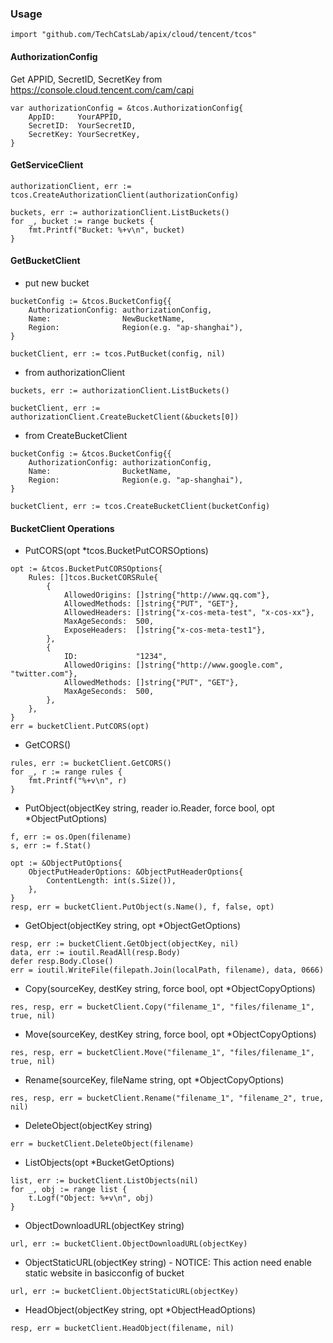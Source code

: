 ### Usage

```
import "github.com/TechCatsLab/apix/cloud/tencent/tcos"
```

#### AuthorizationConfig

Get APPID, SecretID, SecretKey from https://console.cloud.tencent.com/cam/capi

```
var authorizationConfig = &tcos.AuthorizationConfig{
    AppID:     YourAPPID,
    SecretID:  YourSecretID,
    SecretKey: YourSecretKey,
}
```

#### GetServiceClient

```
authorizationClient, err := tcos.CreateAuthorizationClient(authorizationConfig)

buckets, err := authorizationClient.ListBuckets()
for _, bucket := range buckets {
    fmt.Printf("Bucket: %+v\n", bucket)
}
```

#### GetBucketClient

- put new bucket

```
bucketConfig := &tcos.BucketConfig{{
    AuthorizationConfig: authorizationConfig,
    Name:                NewBucketName,
    Region:              Region(e.g. "ap-shanghai"),
}

bucketClient, err := tcos.PutBucket(config, nil)
```

- from authorizationClient

```
buckets, err := authorizationClient.ListBuckets()

bucketClient, err := authorizationClient.CreateBucketClient(&buckets[0])
```

- from CreateBucketClient

```
bucketConfig := &tcos.BucketConfig{{
    AuthorizationConfig: authorizationConfig,
    Name:                BucketName,
    Region:              Region(e.g. "ap-shanghai"),
}

bucketClient, err := tcos.CreateBucketClient(bucketConfig)
```

#### BucketClient Operations

- PutCORS(opt *tcos.BucketPutCORSOptions)

```
opt := &tcos.BucketPutCORSOptions{
    Rules: []tcos.BucketCORSRule{
        {
            AllowedOrigins: []string{"http://www.qq.com"},
            AllowedMethods: []string{"PUT", "GET"},
            AllowedHeaders: []string{"x-cos-meta-test", "x-cos-xx"},
            MaxAgeSeconds:  500,
            ExposeHeaders:  []string{"x-cos-meta-test1"},
        },
        {
            ID:             "1234",
            AllowedOrigins: []string{"http://www.google.com", "twitter.com"},
            AllowedMethods: []string{"PUT", "GET"},
            MaxAgeSeconds:  500,
        },
    },
}
err = bucketClient.PutCORS(opt)
```

- GetCORS()

```
rules, err := bucketClient.GetCORS()
for _, r := range rules {
    fmt.Printf("%+v\n", r)
}
```

- PutObject(objectKey string, reader io.Reader, force bool, opt *ObjectPutOptions)

```
f, err := os.Open(filename)
s, err := f.Stat()

opt := &ObjectPutOptions{
    ObjectPutHeaderOptions: &ObjectPutHeaderOptions{
        ContentLength: int(s.Size()),
    },
}
resp, err = bucketClient.PutObject(s.Name(), f, false, opt)
```

- GetObject(objectKey string, opt *ObjectGetOptions)

```
resp, err := bucketClient.GetObject(objectKey, nil)
data, err := ioutil.ReadAll(resp.Body)
defer resp.Body.Close()
err = ioutil.WriteFile(filepath.Join(localPath, filename), data, 0666)
```

- Copy(sourceKey, destKey string, force bool, opt *ObjectCopyOptions)

```
res, resp, err = bucketClient.Copy("filename_1", "files/filename_1", true, nil)
```

- Move(sourceKey, destKey string, force bool, opt *ObjectCopyOptions)

```
res, resp, err = bucketClient.Move("filename_1", "files/filename_1", true, nil)
```

- Rename(sourceKey, fileName string, opt *ObjectCopyOptions)

```
res, resp, err = bucketClient.Rename("filename_1", "filename_2", true, nil)
```

- DeleteObject(objectKey string)

```
err = bucketClient.DeleteObject(filename)
```

- ListObjects(opt *BucketGetOptions)

```
list, err := bucketClient.ListObjects(nil)
for _, obj := range list {
    t.Logf("Object: %+v\n", obj)
}
```

- ObjectDownloadURL(objectKey string)

```
url, err := bucketClient.ObjectDownloadURL(objectKey)
```

- ObjectStaticURL(objectKey string) - NOTICE: This action need enable static website in basicconfig of bucket

```
url, err := bucketClient.ObjectStaticURL(objectKey)
```

- HeadObject(objectKey string, opt *ObjectHeadOptions)

```
resp, err = bucketClient.HeadObject(filename, nil)
```
